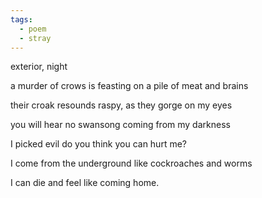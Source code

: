 ```yaml
---
tags:
  - poem
  - stray
---
```

exterior, night

a murder of crows is feasting on a pile of meat and brains

their croak resounds raspy, as they gorge on my eyes

you will hear no swansong coming from my darkness

I picked evil
do you think you can hurt me?

I come from the underground
like cockroaches and worms

I can die
and feel like coming home.